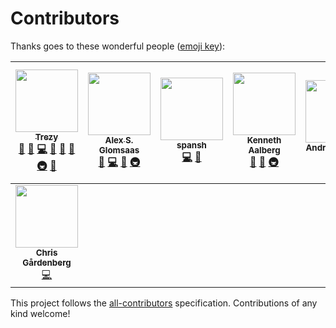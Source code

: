 # Contributors

Thanks goes to these wonderful people ([emoji key](https://github.com/kentcdodds/all-contributors#emoji-key)):

<!-- ALL-CONTRIBUTORS-LIST:START - Do not remove or modify this section -->
<!-- prettier-ignore -->
| [<img src="https://avatars2.githubusercontent.com/u/442980?v=4" width="100px;"/><br /><sub><b>Trezy</b></sub>](http://trezy.com)<br />[💬](#question-trezy "Answering Questions") [🐛](https://github.com/trezy/fuelrats.com/issues?q=author%3Atrezy "Bug reports") [💻](https://github.com/trezy/fuelrats.com/commits?author=trezy "Code") [🎨](#design-trezy "Design") [📖](https://github.com/trezy/fuelrats.com/commits?author=trezy "Documentation") [🤔](#ideas-trezy "Ideas, Planning, & Feedback") [🚇](#infra-trezy "Infrastructure (Hosting, Build-Tools, etc)") [👀](#review-trezy "Reviewed Pull Requests") | [<img src="https://avatars0.githubusercontent.com/u/125232?v=4" width="100px;"/><br /><sub><b>Alex S. Glomsaas</b></sub>](https://github.com/xlexi)<br />[🐛](https://github.com/trezy/fuelrats.com/issues?q=author%3Axlexi "Bug reports") [💻](https://github.com/trezy/fuelrats.com/commits?author=xlexi "Code") [🤔](#ideas-xlexi "Ideas, Planning, & Feedback") [🚇](#infra-xlexi "Infrastructure (Hosting, Build-Tools, etc)") | [<img src="https://avatars2.githubusercontent.com/u/103208?v=4" width="100px;"/><br /><sub><b>spansh</b></sub>](https://github.com/spansh)<br />[💻](https://github.com/trezy/fuelrats.com/commits?author=spansh "Code") [🎨](#design-spansh "Design") | [<img src="https://avatars3.githubusercontent.com/u/3196591?v=4" width="100px;"/><br /><sub><b>Kenneth Aalberg</b></sub>](https://github.com/kenneaal)<br />[🐛](https://github.com/trezy/fuelrats.com/issues?q=author%3Akenneaal "Bug reports") [🤔](#ideas-kenneaal "Ideas, Planning, & Feedback") [🚇](#infra-kenneaal "Infrastructure (Hosting, Build-Tools, etc)") | [<img src="https://avatars2.githubusercontent.com/u/6172379?v=4" width="100px;"/><br /><sub><b>Andrew Bishop</b></sub>](https://github.com/andybish)<br />[🐛](https://github.com/trezy/fuelrats.com/issues?q=author%3Aandybish "Bug reports") | [<img src="https://avatars0.githubusercontent.com/u/1807416?v=4" width="100px;"/><br /><sub><b>Aki Loponen</b></sub>](https://github.com/Belserium)<br />[🐛](https://github.com/trezy/fuelrats.com/issues?q=author%3ABelserium "Bug reports") [🤔](#ideas-Belserium "Ideas, Planning, & Feedback") | [<img src="https://avatars2.githubusercontent.com/u/2686824?v=4" width="100px;"/><br /><sub><b>Cameron "Clapton"</b></sub>](https://github.com/UncleClapton)<br />[🐛](https://github.com/trezy/fuelrats.com/issues?q=author%3AUncleClapton "Bug reports") [💻](https://github.com/trezy/fuelrats.com/commits?author=UncleClapton "Code") [💬](#question-UncleClapton "Answering Questions") [📝](#blog-UncleClapton "Blogposts") [🎨](#design-UncleClapton "Design") [📖](https://github.com/trezy/fuelrats.com/commits?author=UncleClapton "Documentation") [🤔](#ideas-UncleClapton "Ideas, Planning, & Feedback") [👀](#review-UncleClapton "Reviewed Pull Requests") [🚇](#infra-UncleClapton "Infrastructure (Hosting, Build-Tools, etc)") [🔌](#plugin-UncleClapton "Plugin/utility libraries") |
| :---: | :---: | :---: | :---: | :---: | :---: | :---: |
| [<img src="https://avatars0.githubusercontent.com/u/11502257?v=4" width="100px;"/><br /><sub><b>Chris Gårdenberg</b></sub>](https://itssimple.se)<br />[💻](https://github.com/trezy/fuelrats.com/commits?author=itssimple "Code") |
<!-- ALL-CONTRIBUTORS-LIST:END -->

This project follows the [all-contributors](https://github.com/kentcdodds/all-contributors) specification. Contributions of any kind welcome!
